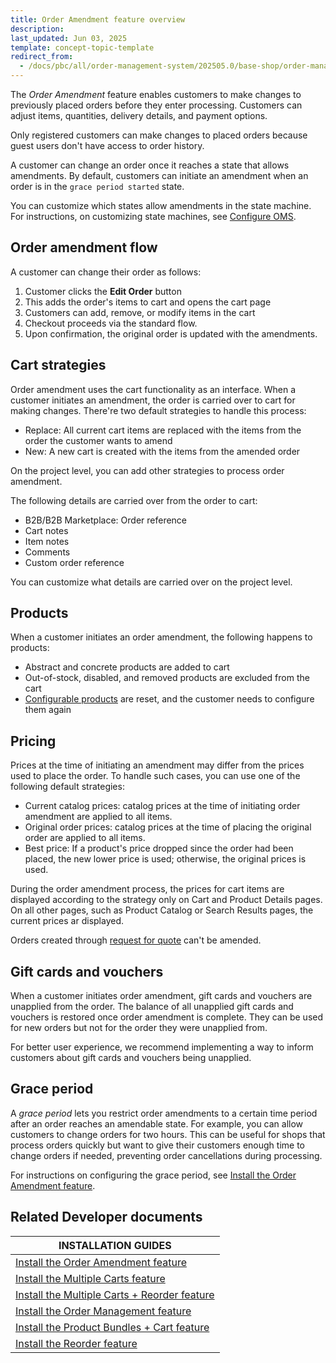 ```yaml
---
title: Order Amendment feature overview
description: 
last_updated: Jun 03, 2025
template: concept-topic-template
redirect_from:
  - /docs/pbc/all/order-management-system/202505.0/base-shop/order-management-feature-overview/order-management-feature-overview.html
---
```



The *Order Amendment* feature enables customers to make changes to previously placed orders before they enter processing. Customers can adjust items, quantities, delivery details, and payment options.

Only registered customers can make changes to placed orders because guest users don't have access to order history. 

A customer can change an order once it reaches a state that allows amendments. By default, customers can initiate an amendment when an order is in the `grace period started` state.

You can customize which states allow amendments in the state machine. For instructions, on customizing state machines, see [Configure OMS](https://docs.spryker.com/docs/pbc/all/order-management-system/{{site.version}}/base-shop/install-and-upgrade/install-features/install-the-order-amendment-feature#set-up-configuration).


## Order amendment flow

A customer can change their order as follows:

1. Customer clicks the **Edit Order** button
2. This adds the order's items to cart and opens the cart page
2. Customers can add, remove, or modify items in the cart
3. Checkout proceeds via the standard flow.
4. Upon confirmation, the original order is updated with the amendments.


## Cart strategies

Order amendment uses the cart functionality as an interface. When a customer initiates an amendment, the order is carried over to cart for making changes. There're two default strategies to handle this process:

- Replace: All current cart items are replaced with the items from the order the customer wants to amend
- New: A new cart is created with the items from the amended order

On the project level, you can add other strategies to process order amendment.

The following details are carried over from the order to cart:
- B2B/B2B Marketplace: Order reference
- Cart notes
- Item notes
- Comments
- Custom order reference

You can customize what details are carried over on the project level.


## Products

When a customer initiates an order amendment, the following happens to products:

- Abstract and concrete products are added to cart
- Out-of-stock, disabled, and removed products are excluded from the cart
- [Configurable products](/docs/pbc/all/product-information-management/{{site.version}}/base-shop/feature-overviews/configurable-product-feature-overview/configurable-product-feature-overview.html) are reset, and the customer needs to configure them again


## Pricing

Prices at the time of initiating an amendment may differ from the prices used to place the order. To handle such cases, you can use one of the following default strategies:

- Current catalog prices: catalog prices at the time of initiating order amendment are applied to all items.
- Original order prices: catalog prices at the time of placing the original order are applied to all items.
- Best price: If a product's price dropped since the order had been placed, the new lower price is used; otherwise, the original prices is used. 

During the order amendment process, the prices for cart items are displayed according to the strategy only on Cart and Product Details pages. On all other pages, such as Product Catalog or Search Results pages, the current prices ar displayed.

Orders created through [request for quote](/docs/pbc/all/request-for-quote/{{site.version}}/request-for-quote.html) can't be amended.


## Gift cards and vouchers

When a customer initiates order amendment, gift cards and vouchers are unapplied from the order. The balance of all unapplied gift cards and vouchers is restored once order amendment is complete. They can be used for new orders but not for the order they were unapplied from.

For better user experience, we recommend implementing a way to inform customers about gift cards and vouchers being unapplied.


## Grace period

A *grace period* lets you restrict order amendments to a certain time period after an order reaches an amendable state. For example, you can allow customers to change orders for two hours. This can be useful for shops that process orders quickly but want to give their customers enough time to change orders if needed, preventing order cancellations during processing. 

For instructions on configuring the grace period, see [Install the Order Amendment feature](https://docs.spryker.com/docs/pbc/all/order-management-system/{{page.version}}/base-shop/install-and-upgrade/install-features/install-the-order-amendment-feature#set-up-configuration).


## Related Developer documents

| INSTALLATION GUIDES |
|---------|
| [Install the Order Amendment feature](/docs/pbc/all/order-management-system/202505.0/base-shop/install-and-upgrade/install-features/install-the-order-amendment-feature.html)  |
| [Install the Multiple Carts feature](/docs/pbc/all/cart-and-checkout/202410.0/base-shop/install-and-upgrade/install-features/install-the-multiple-carts-feature.html)  |
| [Install the Multiple Carts + Reorder feature](/docs/pbc/all/cart-and-checkout/202410.0/base-shop/install-and-upgrade/install-features/install-the-multiple-carts-reorder-feature.html)  |
| [Install the Order Management feature](/docs/pbc/all/order-management-system/202505.0/base-shop/install-and-upgrade/install-features/install-the-order-amendment-feature.html)  |
| [Install the Product Bundles + Cart feature](/docs/pbc/all/product-information-management/202505.0/base-shop/install-and-upgrade/install-features/install-the-product-bundles-cart-feature.html)  |
| [Install the Reorder feature](/docs/pbc/all/customer-relationship-management/202505.0/base-shop/install-and-upgrade/install-features/install-the-reorder-feature.html)  |































